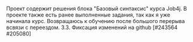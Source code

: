 Проект содержит решения блока "Базовый синтаксис" курса Job4j.
В проекте также есть ранее выполненные задания, так как я уже начинала курс. Возвращаюсь к обучению после большого перерыва всвязи с переездом.
3.3. Фиксация изменений на github [#243564 #205080]
